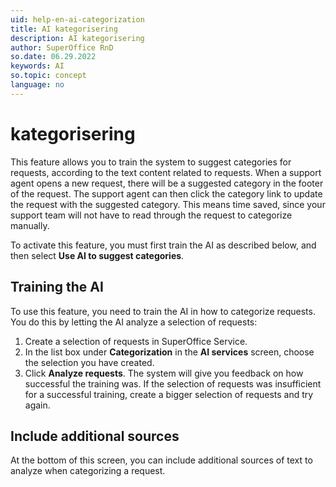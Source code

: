 ```yaml
---
uid: help-en-ai-categorization
title: AI kategorisering
description: AI kategorisering
author: SuperOffice RnD
so.date: 06.29.2022
keywords: AI
so.topic: concept
language: no
---
```


# kategorisering

This feature allows you to train the system to suggest categories for requests, according to the text content related to requests. When a support agent opens a new request, there will be a suggested category in the footer of the request. The support agent can then click the category link to update the request with the suggested category. This means time saved, since your support team will not have to read through the request to categorize manually.

To activate this feature, you must first train the AI as described below, and then select **Use AI to suggest categories**.

## Training the AI

To use this feature, you need to train the AI in how to categorize requests. You do this by letting the AI analyze a selection of requests:

1. Create a selection of requests in SuperOffice Service.
2. In the list box under **Categorization** in the **AI services** screen, choose the selection you have created.
3. Click **Analyze requests**. The system will give you feedback on how successful the training was. If the selection of requests was insufficient for a successful training, create a bigger selection of requests and try again.

## Include additional sources

At the bottom of this screen, you can include additional sources of text to analyze when categorizing a request.

